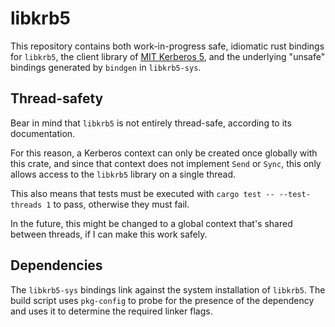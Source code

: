 # libkrb5

This repository contains both work-in-progress safe, idiomatic rust bindings for
`libkrb5`, the client library of [MIT Kerberos 5][krb5], and the underlying
"unsafe" bindings generated by `bindgen` in `libkrb5-sys`.

## Thread-safety

Bear in mind that `libkrb5` is not entirely thread-safe, according to its
documentation.

For this reason, a Kerberos context can only be created once globally with this
crate, and since that context does not implement `Send` or `Sync`, this only
allows access to the `libkrb5` library on a single thread.

This also means that tests must be executed with
`cargo test -- --test-threads 1` to pass, otherwise they must fail.

In the future, this might be changed to a global context that's shared between
threads, if I can make this work safely.

## Dependencies

The `libkrb5-sys` bindings link against the system installation of `libkrb5`.
The build script uses `pkg-config` to probe for the presence of the dependency
and uses it to determine the required linker flags.

[krb5]: https://web.mit.edu/kerberos/


